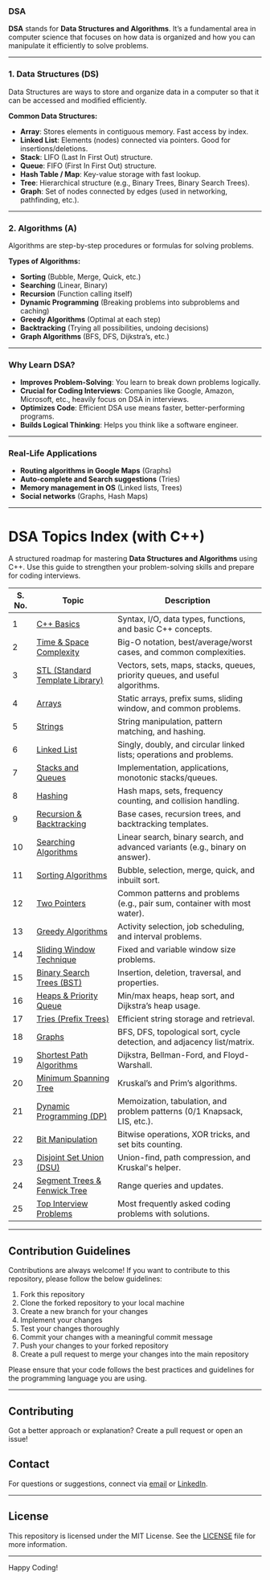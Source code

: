 ### DSA

**DSA** stands for **Data Structures and Algorithms**. It’s a fundamental area in computer science that focuses on how data is organized and how you can manipulate it efficiently to solve problems.

---

### **1. Data Structures (DS)**

Data Structures are ways to store and organize data in a computer so that it can be accessed and modified efficiently.

**Common Data Structures:**

* **Array**: Stores elements in contiguous memory. Fast access by index.
* **Linked List**: Elements (nodes) connected via pointers. Good for insertions/deletions.
* **Stack**: LIFO (Last In First Out) structure.
* **Queue**: FIFO (First In First Out) structure.
* **Hash Table / Map**: Key-value storage with fast lookup.
* **Tree**: Hierarchical structure (e.g., Binary Trees, Binary Search Trees).
* **Graph**: Set of nodes connected by edges (used in networking, pathfinding, etc.).

---

###  **2. Algorithms (A)**

Algorithms are step-by-step procedures or formulas for solving problems.

**Types of Algorithms:**

* **Sorting** (Bubble, Merge, Quick, etc.)
* **Searching** (Linear, Binary)
* **Recursion** (Function calling itself)
* **Dynamic Programming** (Breaking problems into subproblems and caching)
* **Greedy Algorithms** (Optimal at each step)
* **Backtracking** (Trying all possibilities, undoing decisions)
* **Graph Algorithms** (BFS, DFS, Dijkstra’s, etc.)

---

###  Why Learn DSA?

*  **Improves Problem-Solving**: You learn to break down problems logically.
*  **Crucial for Coding Interviews**: Companies like Google, Amazon, Microsoft, etc., heavily focus on DSA in interviews.
*  **Optimizes Code**: Efficient DSA use means faster, better-performing programs.
*  **Builds Logical Thinking**: Helps you think like a software engineer.

---

### Real-Life Applications

* **Routing algorithms in Google Maps** (Graphs)
* **Auto-complete and Search suggestions** (Tries)
* **Memory management in OS** (Linked lists, Trees)
* **Social networks** (Graphs, Hash Maps)

---

# DSA Topics Index (with C++)

A structured roadmap for mastering **Data Structures and Algorithms** using C++. Use this guide to strengthen your problem-solving skills and prepare for coding interviews.

| **S. No.** | **Topic**                                                                               | **Description**                                                               |
| ---------- | --------------------------------------------------------------------------------------- | ----------------------------------------------------------------------------- |
| 1          | [C++ Basics](https://github.com/brijeshc1307/CPP/blob/main/basics.md)                   | Syntax, I/O, data types, functions, and basic C++ concepts.                   |
| 2          | [Time & Space Complexity](/timeAndSpaceComplexity.md)                                   | Big-O notation, best/average/worst cases, and common complexities.            |
| 3          | [STL (Standard Template Library)](/STL.md)                                              | Vectors, sets, maps, stacks, queues, priority queues, and useful algorithms.  |
| 4          | [Arrays](arrays.md)                                                                     | Static arrays, prefix sums, sliding window, and common problems.              |
| 5          | [Strings](strings.md)                                                                   | String manipulation, pattern matching, and hashing.                           |
| 6          | [Linked List](linked-list.md)                                                           | Singly, doubly, and circular linked lists; operations and problems.           |
| 7          | [Stacks and Queues](stacks-queues.md)                                                   | Implementation, applications, monotonic stacks/queues.                        |
| 8          | [Hashing](hashing.md)                                                                   | Hash maps, sets, frequency counting, and collision handling.                  |
| 9          | [Recursion & Backtracking](recursion.md)                                                | Base cases, recursion trees, and backtracking templates.                      |
| 10         | [Searching Algorithms](searching.md)                                                    | Linear search, binary search, and advanced variants (e.g., binary on answer). |
| 11         | [Sorting Algorithms](sorting.md)                                                        | Bubble, selection, merge, quick, and inbuilt sort.                            |
| 12         | [Two Pointers](two-pointers.md)                                                         | Common patterns and problems (e.g., pair sum, container with most water).     |
| 13         | [Greedy Algorithms](greedy.md)                                                          | Activity selection, job scheduling, and interval problems.                    |
| 14         | [Sliding Window Technique](sliding-window.md)                                           | Fixed and variable window size problems.                                      |
| 15         | [Binary Search Trees (BST)](bst.md)                                                     | Insertion, deletion, traversal, and properties.                               |
| 16         | [Heaps & Priority Queue](heaps.md)                                                      | Min/max heaps, heap sort, and Dijkstra’s heap usage.                          |
| 17         | [Tries (Prefix Trees)](tries.md)                                                        | Efficient string storage and retrieval.                                       |
| 18         | [Graphs](graphs.md)                                                                     | BFS, DFS, topological sort, cycle detection, and adjacency list/matrix.       |
| 19         | [Shortest Path Algorithms](shortest-path.md)                                            | Dijkstra, Bellman-Ford, and Floyd-Warshall.                                   |
| 20         | [Minimum Spanning Tree](mst.md)                                                         | Kruskal’s and Prim’s algorithms.                                              |
| 21         | [Dynamic Programming (DP)](dp.md)                                                       | Memoization, tabulation, and problem patterns (0/1 Knapsack, LIS, etc.).      |
| 22         | [Bit Manipulation](bit-manipulation.md)                                                 | Bitwise operations, XOR tricks, and set bits counting.                        |
| 23         | [Disjoint Set Union (DSU)](dsu.md)                                                      | Union-find, path compression, and Kruskal's helper.                           |
| 24         | [Segment Trees & Fenwick Tree](segment-tree.md)                                         | Range queries and updates.                                                    |
| 25         | [Top Interview Problems](https://docs.google.com/spreadsheets/d/1z9bV0WCUppYZK5DW3uECi7YTDiAxEVq6/edit?usp=sharing&ouid=105991459636824159614&rtpof=true&sd=true)                           | Most frequently asked coding problems with solutions.                         |


---

## Contribution Guidelines

Contributions are always welcome! If you want to contribute to this repository, please follow the below guidelines:

1. Fork this repository
2. Clone the forked repository to your local machine
3. Create a new branch for your changes
4. Implement your changes
5. Test your changes thoroughly
6. Commit your changes with a meaningful commit message
7. Push your changes to your forked repository
8. Create a pull request to merge your changes into the main repository

Please ensure that your code follows the best practices and guidelines for the programming language you are using.

---

## Contributing

Got a better approach or explanation? Create a pull request or open an issue!

## Contact

For questions or suggestions, connect via [email](mailto:chaudharybrijesh0007@gmail.com) or [LinkedIn](https://www.linkedin.com/in/brijeshchaudhary13/).

---

## License

This repository is licensed under the MIT License. See the [LICENSE](LICENSE) file for more information.

---

Happy Coding!



